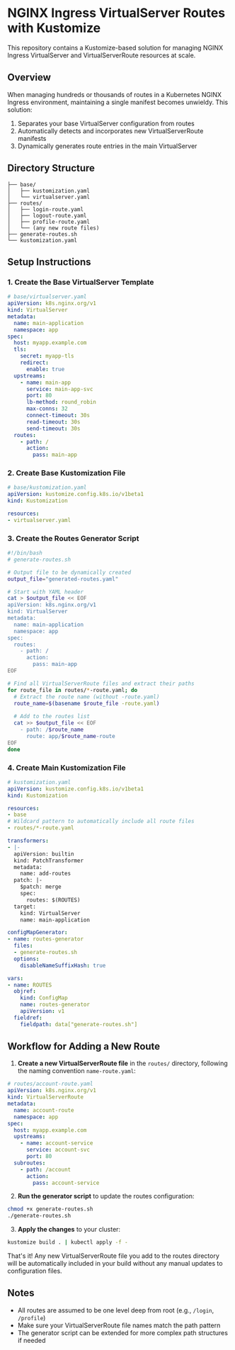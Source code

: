 # NGINX Ingress VirtualServer Routes with Kustomize

This repository contains a Kustomize-based solution for managing NGINX Ingress VirtualServer and VirtualServerRoute resources at scale.

## Overview

When managing hundreds or thousands of routes in a Kubernetes NGINX Ingress environment, maintaining a single manifest becomes unwieldy. This solution:

1. Separates your base VirtualServer configuration from routes
2. Automatically detects and incorporates new VirtualServerRoute manifests
3. Dynamically generates route entries in the main VirtualServer

## Directory Structure

```
├── base/
│   ├── kustomization.yaml
│   └── virtualserver.yaml
├── routes/
│   ├── login-route.yaml
│   ├── logout-route.yaml
│   ├── profile-route.yaml
│   └── (any new route files)
├── generate-routes.sh
└── kustomization.yaml
```

## Setup Instructions

### 1. Create the Base VirtualServer Template

```yaml
# base/virtualserver.yaml
apiVersion: k8s.nginx.org/v1
kind: VirtualServer
metadata:
  name: main-application
  namespace: app
spec:
  host: myapp.example.com
  tls:
    secret: myapp-tls
    redirect:
      enable: true
  upstreams:
    - name: main-app
      service: main-app-svc
      port: 80
      lb-method: round_robin
      max-conns: 32
      connect-timeout: 30s
      read-timeout: 30s
      send-timeout: 30s
  routes:
    - path: /
      action:
        pass: main-app
```

### 2. Create Base Kustomization File

```yaml
# base/kustomization.yaml
apiVersion: kustomize.config.k8s.io/v1beta1
kind: Kustomization

resources:
- virtualserver.yaml
```

### 3. Create the Routes Generator Script

```bash
#!/bin/bash
# generate-routes.sh

# Output file to be dynamically created
output_file="generated-routes.yaml"

# Start with YAML header
cat > $output_file << EOF
apiVersion: k8s.nginx.org/v1
kind: VirtualServer
metadata:
  name: main-application
  namespace: app
spec:
  routes:
    - path: /
      action:
        pass: main-app
EOF

# Find all VirtualServerRoute files and extract their paths
for route_file in routes/*-route.yaml; do
  # Extract the route name (without -route.yaml)
  route_name=$(basename $route_file -route.yaml)
  
  # Add to the routes list
  cat >> $output_file << EOF
    - path: /$route_name
      route: app/$route_name-route
EOF
done
```

### 4. Create Main Kustomization File

```yaml
# kustomization.yaml
apiVersion: kustomize.config.k8s.io/v1beta1
kind: Kustomization

resources:
- base
# Wildcard pattern to automatically include all route files
- routes/*-route.yaml

transformers:
- |-
  apiVersion: builtin
  kind: PatchTransformer
  metadata:
    name: add-routes
  patch: |-
    $patch: merge
    spec:
      routes: $(ROUTES)
  target:
    kind: VirtualServer
    name: main-application

configMapGenerator:
- name: routes-generator
  files:
  - generate-routes.sh
  options:
    disableNameSuffixHash: true

vars:
- name: ROUTES
  objref:
    kind: ConfigMap
    name: routes-generator
    apiVersion: v1
  fieldref:
    fieldpath: data["generate-routes.sh"]
```

## Workflow for Adding a New Route

1. **Create a new VirtualServerRoute file** in the `routes/` directory, following the naming convention `name-route.yaml`:

```yaml
# routes/account-route.yaml
apiVersion: k8s.nginx.org/v1
kind: VirtualServerRoute
metadata:
  name: account-route
  namespace: app
spec:
  host: myapp.example.com
  upstreams:
    - name: account-service
      service: account-svc
      port: 80
  subroutes:
    - path: /account
      action:
        pass: account-service
```

2. **Run the generator script** to update the routes configuration:

```bash
chmod +x generate-routes.sh
./generate-routes.sh
```

3. **Apply the changes** to your cluster:

```bash
kustomize build . | kubectl apply -f -
```

That's it! Any new VirtualServerRoute file you add to the routes directory will be automatically included in your build without any manual updates to configuration files.

## Notes

- All routes are assumed to be one level deep from root (e.g., `/login`, `/profile`)
- Make sure your VirtualServerRoute file names match the path pattern
- The generator script can be extended for more complex path structures if needed
